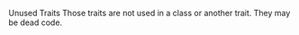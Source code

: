 Unused Traits
Those traits are not used in a class or another trait. They may be dead code.

<?php

// unused trait
trait unusedTrait { /**/ }

// used trait
trait tUsedInTrait { /**/ }

trait tUsedInClass { 
    use tUsedInTrait;
    /**/ 
    }

class foo {
    use tUsedInClass;
}
?>
